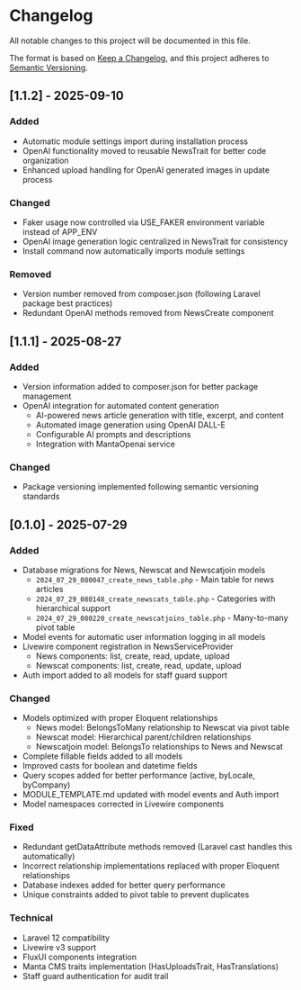 # Changelog

All notable changes to this project will be documented in this file.

The format is based on [Keep a Changelog](https://keepachangelog.com/en/1.0.0/),
and this project adheres to [Semantic Versioning](https://semver.org/spec/v2.0.0.html).

## [1.1.2] - 2025-09-10

### Added

- Automatic module settings import during installation process
- OpenAI functionality moved to reusable NewsTrait for better code organization
- Enhanced upload handling for OpenAI generated images in update process

### Changed

- Faker usage now controlled via USE_FAKER environment variable instead of APP_ENV
- OpenAI image generation logic centralized in NewsTrait for consistency
- Install command now automatically imports module settings

### Removed

- Version number removed from composer.json (following Laravel package best practices)
- Redundant OpenAI methods removed from NewsCreate component

## [1.1.1] - 2025-08-27

### Added

- Version information added to composer.json for better package management
- OpenAI integration for automated content generation
  - AI-powered news article generation with title, excerpt, and content
  - Automated image generation using OpenAI DALL-E
  - Configurable AI prompts and descriptions
  - Integration with MantaOpenai service

### Changed

- Package versioning implemented following semantic versioning standards

## [0.1.0] - 2025-07-29

### Added

- Database migrations for News, Newscat and Newscatjoin models
  - `2024_07_29_080047_create_news_table.php` - Main table for news articles
  - `2024_07_29_080148_create_newscats_table.php` - Categories with hierarchical support
  - `2024_07_29_080220_create_newscatjoins_table.php` - Many-to-many pivot table
- Model events for automatic user information logging in all models
- Livewire component registration in NewsServiceProvider
  - News components: list, create, read, update, upload
  - Newscat components: list, create, read, update, upload
- Auth import added to all models for staff guard support

### Changed

- Models optimized with proper Eloquent relationships
  - News model: BelongsToMany relationship to Newscat via pivot table
  - Newscat model: Hierarchical parent/children relationships
  - Newscatjoin model: BelongsTo relationships to News and Newscat
- Complete fillable fields added to all models
- Improved casts for boolean and datetime fields
- Query scopes added for better performance (active, byLocale, byCompany)
- MODULE_TEMPLATE.md updated with model events and Auth import
- Model namespaces corrected in Livewire components

### Fixed

- Redundant getDataAttribute methods removed (Laravel cast handles this automatically)
- Incorrect relationship implementations replaced with proper Eloquent relationships
- Database indexes added for better query performance
- Unique constraints added to pivot table to prevent duplicates

### Technical

- Laravel 12 compatibility
- Livewire v3 support
- FluxUI components integration
- Manta CMS traits implementation (HasUploadsTrait, HasTranslations)
- Staff guard authentication for audit trail
